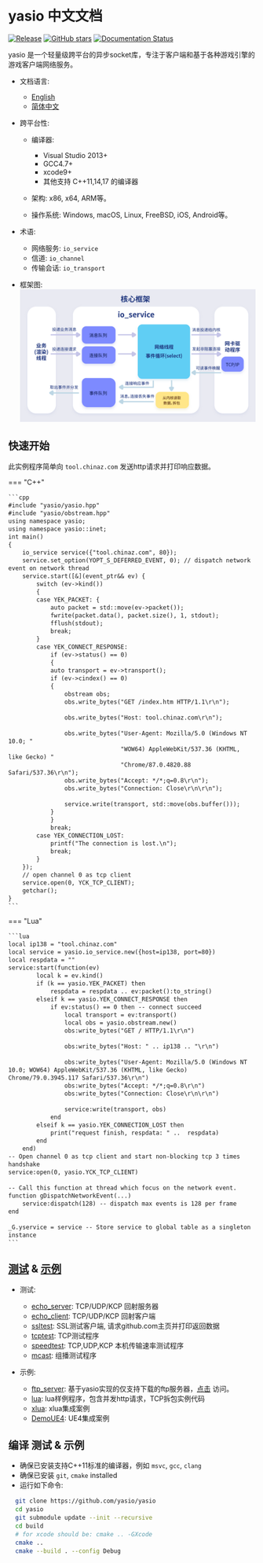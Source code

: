 # yasio 中文文档

[![Release](https://img.shields.io/badge/release-v3.37.0-blue.svg)](https://github.com/yasio/yasio/releases)
[![GitHub stars](https://img.shields.io/github/stars/yasio/yasio.svg?label=Stars)](https://github.com/yasio/yasio)
[![Documentation Status](https://readthedocs.org/projects/yasio-docs/badge/?version=latest)](https://readthedocs.org/projects/yasio-docs)

yasio 是一个轻量级跨平台的异步socket库，专注于客户端和基于各种游戏引擎的游戏客户端网络服务。

- 文档语言:
    - [English](../../en/latest/)
    - [简体中文](../../zh_CN/latest/)
- 跨平台性:
    - 编译器: 
        - Visual Studio 2013+
        - GCC4.7+
        - xcode9+
        - 其他支持 C++11,14,17 的编译器

    - 架构: x86, x64, ARM等。
    - 操作系统: Windows, macOS, Linux, FreeBSD, iOS, Android等。

- 术语:
    - 网络服务: `io_service`
    - 信道: `io_channel`
    - 传输会话: `io_transport`

- 框架图:
![image](assets/images/framework.png)  

## 快速开始
此实例程序简单向 ``tool.chinaz.com`` 发送http请求并打印响应数据。

=== "C++"

    ```cpp
    #include "yasio/yasio.hpp"
    #include "yasio/obstream.hpp"
    using namespace yasio;
    using namespace yasio::inet;
    int main()
    {
        io_service service({"tool.chinaz.com", 80});
        service.set_option(YOPT_S_DEFERRED_EVENT, 0); // dispatch network event on network thread
        service.start([&](event_ptr&& ev) {
            switch (ev->kind())
            {
            case YEK_PACKET: {
                auto packet = std::move(ev->packet());
                fwrite(packet.data(), packet.size(), 1, stdout);
                fflush(stdout);
                break;
            }
            case YEK_CONNECT_RESPONSE:
                if (ev->status() == 0)
                {
                auto transport = ev->transport();
                if (ev->cindex() == 0)
                {
                    obstream obs;
                    obs.write_bytes("GET /index.htm HTTP/1.1\r\n");

                    obs.write_bytes("Host: tool.chinaz.com\r\n");

                    obs.write_bytes("User-Agent: Mozilla/5.0 (Windows NT 10.0; "
                                    "WOW64) AppleWebKit/537.36 (KHTML, like Gecko) "
                                    "Chrome/87.0.4820.88 Safari/537.36\r\n");
                    obs.write_bytes("Accept: */*;q=0.8\r\n");
                    obs.write_bytes("Connection: Close\r\n\r\n");

                    service.write(transport, std::move(obs.buffer()));
                }
                }
                break;
            case YEK_CONNECTION_LOST:
                printf("The connection is lost.\n");
                break;
            }
        });
        // open channel 0 as tcp client
        service.open(0, YCK_TCP_CLIENT);
        getchar();
    }
    ```

=== "Lua"

    ```lua
    local ip138 = "tool.chinaz.com"
    local service = yasio.io_service.new({host=ip138, port=80})
    local respdata = ""
    service:start(function(ev)
            local k = ev.kind()
            if (k == yasio.YEK_PACKET) then
                respdata = respdata .. ev:packet():to_string()
            elseif k == yasio.YEK_CONNECT_RESPONSE then
                if ev:status() == 0 then -- connect succeed
                    local transport = ev:transport()
                    local obs = yasio.obstream.new()
                    obs:write_bytes("GET / HTTP/1.1\r\n")

                    obs:write_bytes("Host: " .. ip138 .. "\r\n")

                    obs:write_bytes("User-Agent: Mozilla/5.0 (Windows NT 10.0; WOW64) AppleWebKit/537.36 (KHTML, like Gecko) Chrome/79.0.3945.117 Safari/537.36\r\n")
                    obs:write_bytes("Accept: */*;q=0.8\r\n")
                    obs:write_bytes("Connection: Close\r\n\r\n")

                    service:write(transport, obs)
                end
            elseif k == yasio.YEK_CONNECTION_LOST then
                print("request finish, respdata: " ..  respdata)
            end
        end)
    -- Open channel 0 as tcp client and start non-blocking tcp 3 times handshake
    service:open(0, yasio.YCK_TCP_CLIENT)

    -- Call this function at thread which focus on the network event.
    function gDispatchNetworkEvent(...)
        service:dispatch(128) -- dispatch max events is 128 per frame
    end

    _G.yservice = service -- Store service to global table as a singleton instance
    ```

## [测试](https://github.com/yasio/yasio/tree/master/tests) & [示例](https://github.com/yasio/yasio/tree/master/tests)

* 测试:
    * [echo_server](https://github.com/yasio/yasio/tree/master/tests/echo_server): TCP/UDP/KCP 回射服务器
    * [echo_client](https://github.com/yasio/yasio/tree/master/tests/echo_client): TCP/UDP/KCP 回射客户端
    * [ssltest](https://github.com/yasio/yasio/tree/master/tests/ssl): SSL测试客户端, 请求github.com主页并打印返回数据
    * [tcptest](https://github.com/yasio/yasio/tree/master/tests/tcp): TCP测试程序
    * [speedtest](https://github.com/yasio/yasio/tree/master/tests/speed): TCP,UDP,KCP 本机传输速率测试程序
    * [mcast](https://github.com/yasio/yasio/tree/master/tests/mcast): 组播测试程序

* 示例:
    * [ftp_server](https://github.com/yasio/ftp_server): 基于yasio实现的仅支持下载的ftp服务器，[点击](ftp://ftp.yasio.org/) 访问。
    * [lua](https://github.com/yasio/yasio/tree/master/examples/lua): lua样例程序，包含并发http请求，TCP拆包实例代码
    * [xlua](https://github.com/yasio/xLua): xlua集成案例
    * [DemoUE4](https://github.com/yasio/DemoUE4): UE4集成案例

## 编译 测试 & 示例
* 确保已安装支持C++11标准的编译器，例如 ``msvc``, ``gcc``, ``clang``
* 确保已安装 ``git``, ``cmake`` installed
* 运行如下命令:

```sh
  git clone https://github.com/yasio/yasio
  cd yasio
  git submodule update --init --recursive 
  cd build
  # for xcode should be: cmake .. -GXcode
  cmake ..
  cmake --build . --config Debug
```
